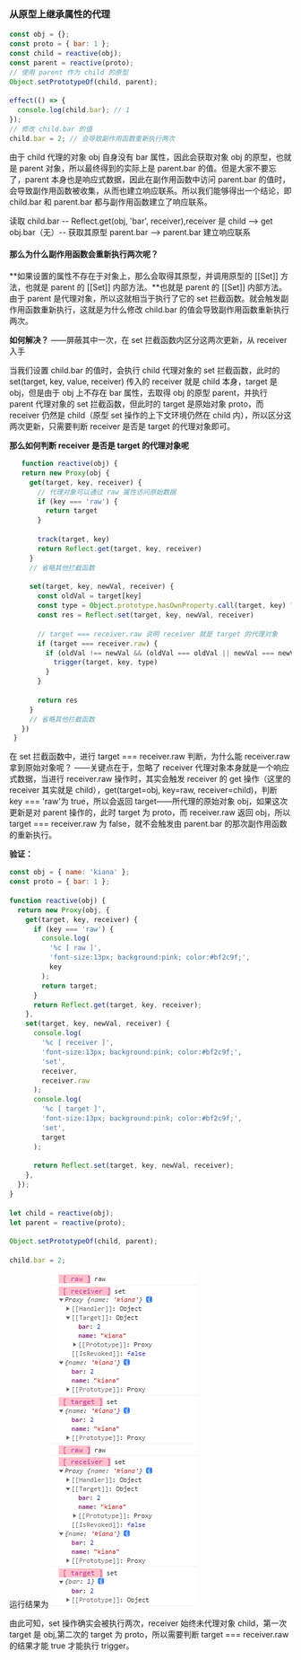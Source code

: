 ### 从原型上继承属性的代理

```javascript
const obj = {};
const proto = { bar: 1 };
const child = reactive(obj);
const parent = reactive(proto);
// 使用 parent 作为 child 的原型
Object.setPrototypeOf(child, parent);

effect(() => {
  console.log(child.bar); // 1
});
// 修改 child.bar 的值
child.bar = 2; // 会导致副作用函数重新执行两次
```

由于 child 代理的对象 obj 自身没有 bar 属性，因此会获取对象 obj 的原型，也就是 parent 对象，所以最终得到的实际上是 parent.bar 的值。但是大家不要忘了，parent 本身也是响应式数据，因此在副作用函数中访问 parent.bar 的值时，会导致副作用函数被收集，从而也建立响应联系。所以我们能够得出一个结论，即 child.bar 和 parent.bar 都与副作用函数建立了响应联系。

读取 child.bar -- Reflect.get(obj, 'bar', receiver),receiver 是 child --> get obj.bar（无）-- 获取其原型 parent.bar --> parent.bar 建立响应联系

#### 那么为什么副作用函数会重新执行两次呢？

**如果设置的属性不存在于对象上，那么会取得其原型，并调用原型的 [[Set]] 方法，也就是 parent 的 [[Set]] 内部方法。**也就是 parent 的 [[Set]] 内部方法。由于 parent 是代理对象，所以这就相当于执行了它的 set 拦截函数。就会触发副作用函数重新执行，这就是为什么修改 child.bar 的值会导致副作用函数重新执行两次。

**如何解决？** ——屏蔽其中一次，在 set 拦截函数内区分这两次更新，从 receiver 入手

当我们设置 child.bar 的值时，会执行 child 代理对象的 set 拦截函数，此时的 set(target, key, value, receiver) 传入的 receiver 就是 child 本身，target 是 obj，但是由于 obj 上不存在 bar 属性，去取得 obj 的原型 parent，并执行 parent 代理对象的 set 拦截函数，但此时的 target 是原始对象 proto，而 receiver 仍然是 child（原型 set 操作的上下文环境仍然在 child 内），所以区分这两次更新，只需要判断 receiver 是否是 target 的代理对象即可。

**那么如何判断 receiver 是否是 target 的代理对象呢**

```javascript
   function reactive(obj) {
   return new Proxy(obj {
     get(target, key, receiver) {
       // 代理对象可以通过 raw 属性访问原始数据
       if (key === 'raw') {
         return target
       }

       track(target, key)
       return Reflect.get(target, key, receiver)
     }
     // 省略其他拦截函数

     set(target, key, newVal, receiver) {
       const oldVal = target[key]
       const type = Object.prototype.hasOwnProperty.call(target, key) ? 'SET' : 'ADD'
       const res = Reflect.set(target, key, newVal, receiver)

       // target === receiver.raw 说明 receiver 就是 target 的代理对象
       if (target === receiver.raw) {
         if (oldVal !== newVal && (oldVal === oldVal || newVal === newVal)) {
           trigger(target, key, type)
         }
       }

       return res
     }
     // 省略其他拦截函数
   })
 }
```

在 set 拦截函数中，进行 target === receiver.raw 判断，为什么能 receiver.raw 拿到原始对象呢？
——关键点在于，忽略了 receiver 代理对象本身就是一个响应式数据，当进行 receiver.raw 操作时，其实会触发 receiver 的 get 操作（这里的 receiver 其实就是 child），get(target=obj, key=raw, receiver=child)，判断 key === 'raw'为 true，所以会返回 target——所代理的原始对象 obj，如果这次更新是对 parent 操作的，此时 target 为 proto，而 receiver.raw 返回 obj，所以 target === receiver.raw 为 false，就不会触发由 parent.bar 的那次副作用函数的重新执行。

**验证：**

```javascript
const obj = { name: 'kiana' };
const proto = { bar: 1 };

function reactive(obj) {
  return new Proxy(obj, {
    get(target, key, receiver) {
      if (key === 'raw') {
        console.log(
          '%c [ raw ]',
          'font-size:13px; background:pink; color:#bf2c9f;',
          key
        );
        return target;
      }
      return Reflect.get(target, key, receiver);
    },
    set(target, key, newVal, receiver) {
      console.log(
        '%c [ receiver ]',
        'font-size:13px; background:pink; color:#bf2c9f;',
        'set',
        receiver,
        receiver.raw
      );
      console.log(
        '%c [ target ]',
        'font-size:13px; background:pink; color:#bf2c9f;',
        'set',
        target
      );

      return Reflect.set(target, key, newVal, receiver);
    },
  });
}

let child = reactive(obj);
let parent = reactive(proto);

Object.setPrototypeOf(child, parent);

child.bar = 2;
```

运行结果为
![avatar](../assets/5.4例子运行结果.png)

由此可知，set 操作确实会被执行两次，receiver 始终未代理对象 child，第一次 target 是 obj,第二次的 target 为 proto，所以需要判断 target === receiver.raw 的结果才能 true 才能执行 trigger。
